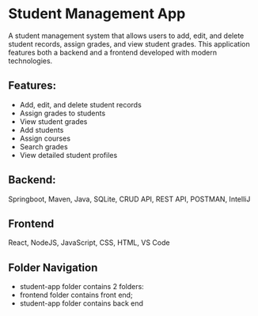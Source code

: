 # Student Management App

A student management system that allows users to add, edit, and delete student records, assign grades, and view student grades. This application features both a backend and a frontend developed with modern technologies.

## Features:
- Add, edit, and delete student records
- Assign grades to students
- View student grades
- Add students
- Assign courses
- Search grades
- View detailed student profiles

## Backend:
Springboot,
Maven,
Java,
SQLite,
CRUD API,
REST API,
POSTMAN,
IntelliJ

## Frontend
React,
NodeJS,
JavaScript,
CSS,
HTML,
VS Code

## Folder Navigation
- student-app folder contains 2 folders:
- frontend folder contains front end;
- student-app folder contains back end
